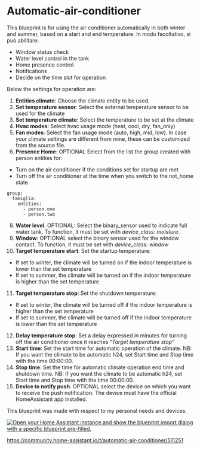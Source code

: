 # Automatic-air-conditioner

This blueprint is for using the air conditioner automatically in both winter and summer, based on a start and end temperature. In modo facoltativo, si può abilitare:

- Window status check 
- Water level control in the tank 
- Home presence control 
- Notifications
- Decide on the time slot for operation

Below the settings for operation are:

1) **Entities climate**: Choose the climate entity to be used.
2) **Set temperature sensor**: Select the external temperature sensor to be used for the climate  
3) **Set temperature climate**: Select the temperature to be set at the climate 
4) **Hvac modes**: Select hvac usage mode (heat, cool, dry, fan\_only)
5) **Fan modes**: Select the fan usage mode (auto, high, mid, low). In case your climate settings are different from mine, these can be customized from the source file.
6) **Presence Home**: OPTIONAL Select from the list the group created with person entities for: 
- Turn on the air conditioner if the conditions set for startup are met
- Turn off the air conditioner at the time when you switch to the not\_home state
```
group:
  famiglia:
    entities:
      - person.one
      - person.two
```
8) **Water level**. OPTIONAL: Select the binary\_sensor used to indicate full water tank. To function, it must be set with *device\_class: moisture*.
9) **Window**: OPTIONAL select the binary sensor used for the window contact. To function, it must be set with *device\_class: window*
10) **Target temperature start**: Set the startup temperature:
- If set to winter, the climate will be turned on if the indoor temperature is lower than the set temperature
- If set to summer, the climate will be turned on if the indoor temperature is higher than the set temperature
11) **Target temperature stop**: Set the shutdown temperature:
- If set to winter, the climate will be turned off if the indoor temperature is higher than the set temperature
- If set to summer, the climate will be turned off if the indoor temperature is lower than the set temperature
12) **Delay temperature stop**: Set a delay expressed in minutes for turning off the air conditioner once it reaches “*Target temperature stop*”
13) **Start time**: Set the start time for automatic operation of the climate. NB: If you want the climate to be automatic h24, set Start time and Stop time with the time 00:00:00.
14) **Stop time**: Set the time for automatic climate operation end time and shutdown time. NB: If you want the climate to be automatic h24, set Start time and Stop time with the time 00:00:00.
15) **Device to notify push**: OPTIONAL select the device on which you want to receive the push notification. The device must have the official HomeAssistant app installed.

This blueprint was made with respect to my personal needs and devices. 

[![Open your Home Assistant instance and show the blueprint import dialog with a specific blueprint pre-filled.](https://my.home-assistant.io/badges/blueprint_import.svg)](https://my.home-assistant.io/redirect/blueprint_import/?blueprint_url=https%3A%2F%2Fgithub.com%2Fkarpaterna%2FAutomatic-air-conditioner%2Fblob%2Fmain%2Fautomatic_air_conditioner.yaml)

https://community.home-assistant.io/t/automatic-air-conditioner/511251
